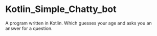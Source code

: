 # Kotlin_Simple_Chatty_bot

A program written in Kotlin. Which guesses your age and asks you an answer for a question.
